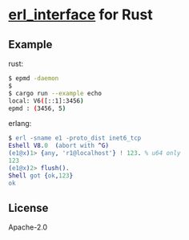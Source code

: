 # [erl_interface][1] for Rust

## Example

rust:
```bash
$ epmd -daemon
$
$ cargo run --example echo
local: V6([::1]:3456)
epmd : (3456, 5)
```

erlang:
```erlang
$ erl -sname e1 -proto_dist inet6_tcp
Eshell V8.0  (abort with ^G)
(e1@x)1> {any, 'r1@localhost'} ! 123. % u64 only
123
(e1@x)2> flush().
Shell got {ok,123}
ok
```

## License

Apache-2.0

[1]: http://erlang.org/doc/apps/erl_interface/index.html
